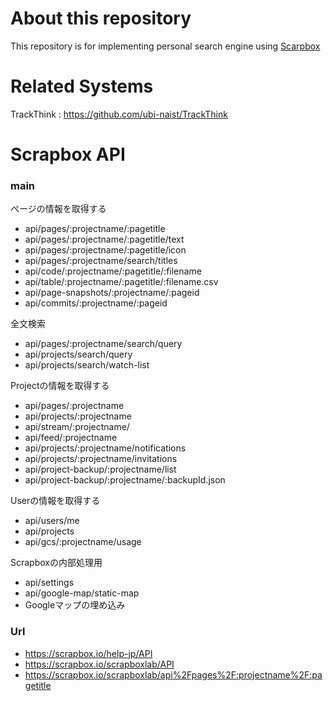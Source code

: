 # About this repository
This repository is for implementing personal search engine using [Scarpbox](https://scrapbox.io/)

# Related Systems
TrackThink : https://github.com/ubi-naist/TrackThink

# Scrapbox API

### main

ページの情報を取得する
- api/pages/:projectname/:pagetitle
- api/pages/:projectname/:pagetitle/text
- api/pages/:projectname/:pagetitle/icon
- api/pages/:projectname/search/titles
- api/code/:projectname/:pagetitle/:filename
- api/table/:projectname/:pagetitle/:filename.csv
- api/page-snapshots/:projectname/:pageid
- api/commits/:projectname/:pageid

全文検索
- api/pages/:projectname/search/query
- api/projects/search/query
- api/projects/search/watch-list

Projectの情報を取得する
- api/pages/:projectname
- api/projects/:projectname
- api/stream/:projectname/
- api/feed/:projectname
- api/projects/:projectname/notifications
- api/projects/:projectname/invitations
- api/project-backup/:projectname/list
- api/project-backup/:projectname/:backupId.json

Userの情報を取得する
- api/users/me
- api/projects
- api/gcs/:projectname/usage

Scrapboxの内部処理用
- api/settings
- api/google-map/static-map
- Googleマップの埋め込み

### Url
- https://scrapbox.io/help-jp/API
- https://scrapbox.io/scrapboxlab/API
- https://scrapbox.io/scrapboxlab/api%2Fpages%2F:projectname%2F:pagetitle
